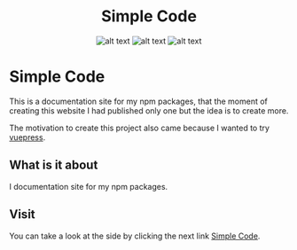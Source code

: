 <div align="center">
<h1>Simple Code </h1>
  
![alt text](https://img.shields.io/badge/My%20first%20website-2.0.3-green)  ![alt text](https://img.shields.io/badge/Made%20by-Max-brightgreen) ![alt text](https://img.shields.io/badge/Made%20With-Vuepress-lightgreen)
</div>

# Simple Code

This is a documentation site for my npm packages, that the moment of creating this website I had published only one but the idea is to create more.

The motivation to create this project also came because I wanted to try [vuepress](https://vuepress.vuejs.org/).

## What is it about
I documentation site for my npm packages.

## Visit
You can take a look at the side by clicking the next link
[Simple Code](https://simple-code.netlify.app/).
